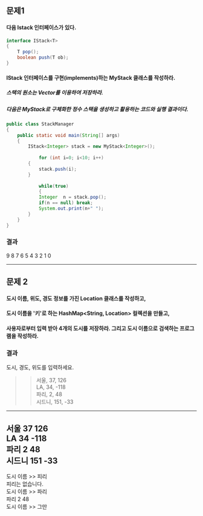 
## 문제1

#### 다음 Istack 인터페이스가 있다.

```java
interface IStack<T> 
{
	T pop();  
	boolean push(T ob);  
}  
```
#### IStack<T> 인터페이스를 구현(implements)하는 MyStack<T> 클래스를 작성하라. 
##### 스택의 원소는 Vector<E>를 이용하여 저장하라.
##### 다음은 MyStack<Integer>로 구체화한 정수 스택을 생성하고 활용하는 코드와 실행 결과이다.

```java
public class StackManager 
{
  	public static void main(String[] args) 
  	{  
  		IStack<Integer> stack = new MyStack<Integer>();    
      
    		for (int i=0; i<10; i++)  
		{  
			stack.push(i);
		}  
      
    		while(true)   
    		{  
			Integer  n = stack.pop();  
			if(n == null) break;  
			System.out.print(n+" ");  
		}    
	}  
} 
```
### 결과
9 8 7 6 5 4 3 2 1 0


***


## 문제 2
  
#### 도시 이름, 위도, 경도 정보를 가진 Location 클래스를 작성하고,  
#### 도시 이름을 '키'로 하는 HashMap<String, Location> 컬렉션을 만들고,  
#### 사용자로부터 입력 받아 4개의 도시를 저장하라. 그리고 도시 이름으로 검색하는 프로그램을 작성하라.  

### 결과

도시, 경도, 위도를 입력하세요.  
>> 서울, 37, 126  
>> LA, 34, -118  
>> 파리, 2, 48  
>> 시드니, 151, -33  
----------------------------------  
서울 37 126  
LA 34 -118  
파리 2 48  
시드니 151 -33  
----------------------------------  
도시 이름 >> 피리  
피리는 없습니다.  
도시 이름 >> 파리    
파리 2 48  
도시 이름 >> 그만  
